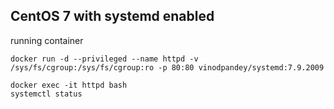 




## CentOS 7 with systemd enabled

running container
```
docker run -d --privileged --name httpd -v /sys/fs/cgroup:/sys/fs/cgroup:ro -p 80:80 vinodpandey/systemd:7.9.2009

docker exec -it httpd bash
systemctl status


```




